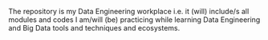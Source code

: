 The repository is my Data Engineering workplace i.e. it (will) include/s all modules and codes I am/will (be) practicing while learning Data Engineering and Big Data tools and techniques and ecosystems.
